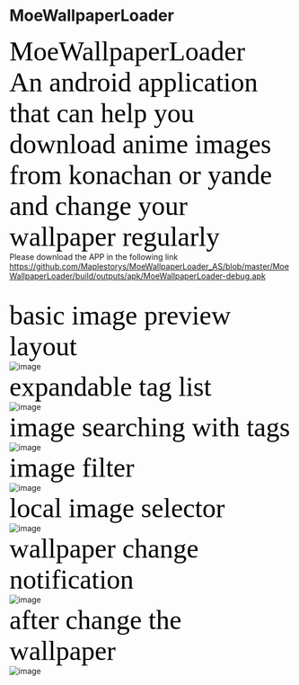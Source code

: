 # MoeWallpaperLoader
<font face="times new roman" size="20"  color="black">MoeWallpaperLoader</font><br>
<font face="times new roman" size="12"  color="black">An android application that can help you download anime images from konachan or yande and change your wallpaper regularly</font><br>
Please download the APP in the following link  <br>
https://github.com/Maplestorys/MoeWallpaperLoader_AS/blob/master/MoeWallpaperLoader/build/outputs/apk/MoeWallpaperLoader-debug.apk
<br>
<br>
<br>
 <font face="times new roman" size="26"  color="black">basic image preview layout</font><br>
![image](https://github.com/Maplestorys/MoeWallpaperLoader_AS/blob/master/shotcut/basic%20layout.png)<br>
<font face="times new roman" size="26"  color="black">expandable tag list </font><br>
![image](https://github.com/Maplestorys/MoeWallpaperLoader_AS/blob/master/shotcut/expandable%20tag%20list.png)<br>
<font face="times new roman" size="26"  color="black">image searching with tags</font><br>
![image](https://github.com/Maplestorys/MoeWallpaperLoader_AS/blob/master/shotcut/image%20searching.png)<br>
<font face="times new roman" size="26"  color="black">image filter</font><br>
![image](https://github.com/Maplestorys/MoeWallpaperLoader_AS/blob/master/shotcut/image%20fliter.png)<br>
 <font face="times new roman" size="26"  color="black">local image selector</font><br>
![image](https://github.com/Maplestorys/MoeWallpaperLoader/blob/master/screen/device-2015-07-26-190813.png)<br>
<font face="times new roman" size="26"  color="black">wallpaper change notification </font><br>
![image](https://github.com/Maplestorys/MoeWallpaperLoader/blob/master/screen/device-2015-07-26-190854.png)<br>
<font face="times new roman" size="26"  color="black">after change the wallpaper</font><br>
![image](https://github.com/Maplestorys/MoeWallpaperLoader/blob/master/screen/device-2015-07-26-190912.png)<br>
